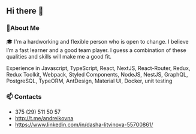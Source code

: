 ## Hi there 👋

### 🚀About Me
🎓 I'm a hardworking and flexible person who is open to change. I believe I’m a fast learner and a good team player. I guess a combination of these qualities and skills will make me a good fit.

Experience in Javascript, TypeScript, React, NextJS, React-Router, Redux, Redux Toolkit, Webpack, Styled Components, NodeJS, NestJS, GraphQL, PostgreSQL, TypeORM, AntDesign, Material UI, Docker, unit testing

  <!-- I'm currently **looking for a job as a Frontend React Developer!** -->

<!-- 🌱 I’m currently learning Node.js. -->

### 📫 Contacts
 - 375 (29) 511 50 57
 - http://t.me/andreikovna
 - https://www.linkedin.com/in/dasha-litvinova-55700861/
 
<!-- Here are some ideas to get you started:

- 🔭 I’m currently working on ...
- 🌱 I’m currently learning ...
- 👯 I’m looking to collaborate on ...
- 🤔 I’m looking for help with ...
- 💬 Ask me about ...
- 📫 How to reach me: ...
- 😄 Pronouns: ...
- ⚡ Fun fact: ...
-->
